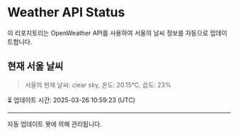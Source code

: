 
# Weather API Status

이 리포지토리는 OpenWeather API를 사용하여 서울의 날씨 정보를 자동으로 업데이트합니다.

## 현재 서울 날씨
> 서울의 현재 날씨: clear sky, 온도: 20.15°C, 습도: 23%

⏳ 업데이트 시간: 2025-03-26 10:59:23 (UTC)

---
자동 업데이트 봇에 의해 관리됩니다.
